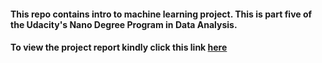 #### This repo contains intro to machine learning project. This is part five of the Udacity's Nano Degree Program in Data Analysis.  ####

#### To view the project report kindly click this link [here]() ####